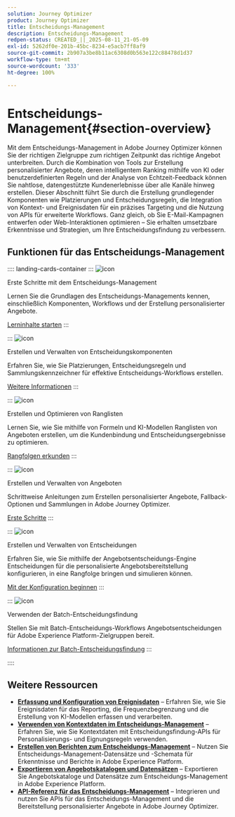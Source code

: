 ```yaml
---
solution: Journey Optimizer
product: Journey Optimizer
title: Entscheidungs-Management
description: Entscheidungs-Management
redpen-status: CREATED_||_2025-08-11_21-05-09
exl-id: 5262df0e-201b-45bc-8234-e5acb7ff8af9
source-git-commit: 2b907a3be8b11ac6308d0b563e122c88478d1d37
workflow-type: tm+mt
source-wordcount: '333'
ht-degree: 100%

---
```


# Entscheidungs-Management{#section-overview}

Mit dem Entscheidungs-Management in Adobe Journey Optimizer können Sie der richtigen Zielgruppe zum richtigen Zeitpunkt das richtige Angebot unterbreiten. Durch die Kombination von Tools zur Erstellung personalisierter Angebote, deren intelligentem Ranking mithilfe von KI oder benutzerdefinierten Regeln und der Analyse von Echtzeit-Feedback können Sie nahtlose, datengestützte Kundenerlebnisse über alle Kanäle hinweg erstellen. Dieser Abschnitt führt Sie durch die Erstellung grundlegender Komponenten wie Platzierungen und Entscheidungsregeln, die Integration von Kontext- und Ereignisdaten für ein präzises Targeting und die Nutzung von APIs für erweiterte Workflows. Ganz gleich, ob Sie E-Mail-Kampagnen entwerfen oder Web-Interaktionen optimieren – Sie erhalten umsetzbare Erkenntnisse und Strategien, um Ihre Entscheidungsfindung zu verbessern.

## Funktionen für das Entscheidungs-Management

:::: landing-cards-container
:::
![icon](https://cdn.experienceleague.adobe.com/icons/circle-play.svg?lang=de)

Erste Schritte mit dem Entscheidungs-Management

Lernen Sie die Grundlagen des Entscheidungs-Managements kennen, einschließlich Komponenten, Workflows und der Erstellung personalisierter Angebote.

[Lerninhalte starten](get-started-decision-landing-page.md)
:::

:::
![icon](https://cdn.experienceleague.adobe.com/icons/puzzle-piece.svg?lang=de)

Erstellen und Verwalten von Entscheidungskomponenten

Erfahren Sie, wie Sie Platzierungen, Entscheidungsregeln und Sammlungskennzeichner für effektive Entscheidungs-Workflows erstellen.

[Weitere Informationen](create-components-landing-page.md)
:::

:::
![icon](https://cdn.experienceleague.adobe.com/icons/bullseye.svg?lang=de)

Erstellen und Optimieren von Ranglisten

Lernen Sie, wie Sie mithilfe von Formeln und KI-Modellen Ranglisten von Angeboten erstellen, um die Kundenbindung und Entscheidungsergebnisse zu optimieren.

[Rangfolgen erkunden](rankings-landing-page.md)
:::

:::
![icon](https://cdn.experienceleague.adobe.com/icons/list-check.svg?lang=de)

Erstellen und Verwalten von Angeboten

Schrittweise Anleitungen zum Erstellen personalisierter Angebote, Fallback-Optionen und Sammlungen in Adobe Journey Optimizer.

[Erste Schritte](managing-offers-in-the-offer-library-landing-page.md)
:::

:::
![icon](https://cdn.experienceleague.adobe.com/icons/gear.svg)

Erstellen und Verwalten von Entscheidungen

Erfahren Sie, wie Sie mithilfe der Angebotsentscheidungs-Engine Entscheidungen für die personalisierte Angebotsbereitstellung konfigurieren, in eine Rangfolge bringen und simulieren können.

[Mit der Konfiguration beginnen](create-manage-activities-landing-page.md)
:::

:::
![icon](https://cdn.experienceleague.adobe.com/icons/screwdriver-wrench.svg)

Verwenden der Batch-Entscheidungsfindung

Stellen Sie mit Batch-Entscheidungs-Workflows Angebotsentscheidungen für Adobe Experience Platform-Zielgruppen bereit.

[Informationen zur Batch-Entscheidungsfindung](../using/offers/batch-delivery.md)
:::

::::


## Weitere Ressourcen

- **[Erfassung und Konfiguration von Ereignisdaten](collect-event-data-landing-page.md)** – Erfahren Sie, wie Sie Ereignisdaten für das Reporting, die Frequenzbegrenzung und die Erstellung von KI-Modellen erfassen und verarbeiten.
- **[Verwenden von Kontextdaten im Entscheidungs-Management](context-data-landing-page.md)** – Erfahren Sie, wie Sie Kontextdaten mit Entscheidungsfindung-APIs für Personalisierungs- und Eignungsregeln verwenden.
- **[Erstellen von Berichten zum Entscheidungs-Management](create-reports-landing-page.md)** – Nutzen Sie Entscheidungs-Management-Datensätze und -Schemata für Erkenntnisse und Berichte in Adobe Experience Platform.
- **[Exportieren von Angebotskatalogen und Datensätzen](export-catalog-landing-page.md)** – Exportieren Sie Angebotskataloge und Datensätze zum Entscheidungs-Management in Adobe Experience Platform.
- **[API-Referenz für das Entscheidungs-Management](api-reference-landing-page.md)** – Integrieren und nutzen Sie APIs für das Entscheidungs-Management und die Bereitstellung personalisierter Angebote in Adobe Journey Optimizer.
